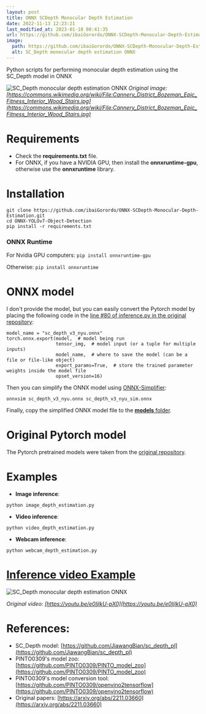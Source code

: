```yaml
---
layout: post
title: ONNX SCDepth Monocular Depth Estimation
date: 2022-11-13 12:23:21 
last_modified_at: 2023-01-18 08:41:35 
url: https://github.com/ibaiGorordo/ONNX-SCDepth-Monocular-Depth-Estimation
image:
  path: https://github.com/ibaiGorordo/ONNX-SCDepth-Monocular-Depth-Estimation/raw/main/doc/img/out.png
  alt: SC_Depth monocular depth estimation ONNX
---
```

Python scripts for performing monocular depth estimation using the SC_Depth model in ONNX

![SC_Depth monocular depth estimation ONNX](https://github.com/ibaiGorordo/ONNX-SCDepth-Monocular-Depth-Estimation/raw/main/doc/img/out.png)
*Original image:[https://commons.wikimedia.org/wiki/File:Cannery_District_Bozeman_Epic_Fitness_Interior_Wood_Stairs.jpg](https://commons.wikimedia.org/wiki/File:Cannery_District_Bozeman_Epic_Fitness_Interior_Wood_Stairs.jpg)*

# Requirements

 * Check the **requirements.txt** file.
 * For ONNX, if you have a NVIDIA GPU, then install the **onnxruntime-gpu**, otherwise use the **onnxruntime** library.

# Installation
```
git clone https://github.com/ibaiGorordo/ONNX-SCDepth-Monocular-Depth-Estimation.git
cd ONNX-YOLOv7-Object-Detection
pip install -r requirements.txt
```
### ONNX Runtime
For Nvidia GPU computers:
`pip install onnxruntime-gpu`

Otherwise:
`pip install onnxruntime`


# ONNX model
I don't provide the model, but you can easily convert the Pytorch model by placing the following code in the [line #80 of inference.py in the original repository](https://github.com/JiawangBian/sc_depth_pl/blob/main/inference.py#L80):
```
model_name = "sc_depth_v3_nyu.onnx"
torch.onnx.export(model,  # model being run
                  tensor_img,  # model input (or a tuple for multiple inputs)
                  model_name,  # where to save the model (can be a file or file-like object)
                  export_params=True,  # store the trained parameter weights inside the model file
                  opset_version=16)
```     

Then you can simplify the ONNX model using [ONNX-Simplifier](https://github.com/daquexian/onnx-simplifier):
```
onnxsim sc_depth_v3_nyu.onnx sc_depth_v3_nyu_sim.onnx
```

Finally, copy the simplified ONNX model file to the [**models** folder](https://github.com/ibaiGorordo/ONNX-SCDepth-Monocular-Depth-Estimation/blob/main/models).

# Original Pytorch model
The Pytorch pretrained models were taken from the [original repository](https://github.com/JiawangBian/sc_depth_pl).
 
# Examples

 * **Image inference**:
 
 ```
 python image_depth_estimation.py 
 ```
 
  * **Video inference**:
 
 ```
 python video_depth_estimation.py
 ```
 
 * **Webcam inference**:
 
 ```
 python webcam_depth_estimation.py
 ```
 
# [Inference video Example](https://youtu.be/yjjADhCTITk) 
 ![SC_Depth monocular depth estimation ONNX](https://github.com/ibaiGorordo/ONNX-SCDepth-Monocular-Depth-Estimation/raw/main/doc/img/sc_depth_video.gif)

*Original video: [https://youtu.be/e0IjlkU-pX0](https://youtu.be/e0IjlkU-pX0)*

# References:
* SC_Depth model: [https://github.com/JiawangBian/sc_depth_pl](https://github.com/JiawangBian/sc_depth_pl)
* PINTO0309's model zoo: [https://github.com/PINTO0309/PINTO_model_zoo](https://github.com/PINTO0309/PINTO_model_zoo)
* PINTO0309's model conversion tool: [https://github.com/PINTO0309/openvino2tensorflow](https://github.com/PINTO0309/openvino2tensorflow)
* Original papers: [https://arxiv.org/abs/2211.03660](https://arxiv.org/abs/2211.03660)
